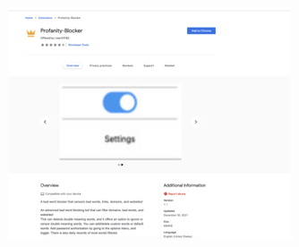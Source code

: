 ![alt text](https://github.com/User319183/Profanity-Blocker_Extension.Docs/blob/main/assets/chromewebstore_without_adding.png)